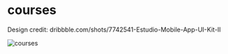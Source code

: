 # courses

Design credit: dribbble.com/shots/7742541-Estudio-Mobile-App-UI-Kit-II

![courses](https://user-images.githubusercontent.com/43111810/80149072-e66d9880-85ad-11ea-9920-b7dabd018d49.png)





